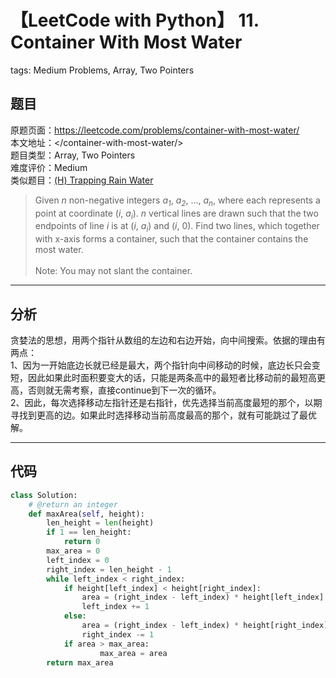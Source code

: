 # 【LeetCode with Python】 11. Container With Most Water
tags: Medium Problems, Array, Two Pointers

## 题目
原题页面：<https://leetcode.com/problems/container-with-most-water/><br/>
本文地址：<<leetcode-with-python-domain>/container-with-most-water/><br/>
题目类型：Array, Two Pointers<br/>
难度评价：Medium<br/>
类似题目：[(H) Trapping Rain Water](/trapping-rain-water/)<br/>

> Given *n* non-negative integers *a<sub>1</sub>*, *a<sub>2</sub>*, ..., *a<sub>n</sub>*, where each represents a point at coordinate (*i*, *a<sub>i</sub>*). *n* vertical lines are drawn such that the two endpoints of line *i* is at (*i*, *a<sub>i</sub>*) and (*i*, 0). Find two lines, which together with x-axis forms a container, such that the container contains the most water.<br/>
><br/>
> Note: You may not slant the container.<br/>

<!-- more -->

---
## 分析
贪婪法的思想，用两个指针从数组的左边和右边开始，向中间搜索。依据的理由有两点：<br/>
1、因为一开始底边长就已经是最大，两个指针向中间移动的时候，底边长只会变短，因此如果此时面积要变大的话，只能是两条高中的最短者比移动前的最短高更高，否则就无需考察，直接continue到下一次的循环。<br/>
2、因此，每次选择移动左指针还是右指针，优先选择当前高度最短的那个，以期寻找到更高的边。如果此时选择移动当前高度最高的那个，就有可能跳过了最优解。<br/>

---
## 代码
``` python
class Solution:
    # @return an integer
    def maxArea(self, height):
        len_height = len(height)
        if 1 == len_height:
            return 0
        max_area = 0
        left_index = 0
        right_index = len_height - 1
        while left_index < right_index:
            if height[left_index] < height[right_index]:
                area = (right_index - left_index) * height[left_index]
                left_index += 1
            else:
                area = (right_index - left_index) * height[right_index]
                right_index -= 1
            if area > max_area:
                    max_area = area
        return max_area
```
